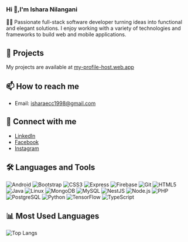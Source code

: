 ### Hi 👋,I'm Ishara Nilangani

👨‍💻 Passionate full-stack software developer turning ideas into functional and elegant solutions. I enjoy working with a variety of technologies and frameworks to build web and mobile applications.

## 🌟 Projects
My projects are available at [my-profile-host.web.app](https://my-profile-host.web.app/)

## 📫 How to reach me
- Email: [isharaecc1998@gmail.com](mailto:isharaecc1998@gmail.com)

## 🔗 Connect with me
- [LinkedIn](https://www.linkedin.com/in/ishara-dabarera-476315246/)
- [Facebook](https://www.facebook.com/ishara.nilangani.92?mibextid=ZbWKwL)
- [Instagram](https://www.instagram.com/isharanilangani?igsh=MzNlNGNkZWQ4Mg==)

## 🛠 Languages and Tools
![Android](https://img.shields.io/badge/-Android-333333?style=flat&logo=android)
![Bootstrap](https://img.shields.io/badge/-Bootstrap-333333?style=flat&logo=bootstrap)
![CSS3](https://img.shields.io/badge/-CSS3-333333?style=flat&logo=css3)
![Express](https://img.shields.io/badge/-Express-333333?style=flat&logo=express)
![Firebase](https://img.shields.io/badge/-Firebase-333333?style=flat&logo=firebase)
![Git](https://img.shields.io/badge/-Git-333333?style=flat&logo=git)
![HTML5](https://img.shields.io/badge/-HTML5-333333?style=flat&logo=html5)
![Java](https://img.shields.io/badge/-Java-333333?style=flat&logo=java)
![Linux](https://img.shields.io/badge/-Linux-333333?style=flat&logo=linux)
![MongoDB](https://img.shields.io/badge/-MongoDB-333333?style=flat&logo=mongodb)
![MySQL](https://img.shields.io/badge/-MySQL-333333?style=flat&logo=mysql)
![NestJS](https://img.shields.io/badge/-NestJS-333333?style=flat&logo=nestjs)
![Node.js](https://img.shields.io/badge/-Node.js-333333?style=flat&logo=node.js)
![PHP](https://img.shields.io/badge/-PHP-333333?style=flat&logo=php)
![PostgreSQL](https://img.shields.io/badge/-PostgreSQL-333333?style=flat&logo=postgresql)
![Python](https://img.shields.io/badge/-Python-333333?style=flat&logo=python)
![TensorFlow](https://img.shields.io/badge/-TensorFlow-333333?style=flat&logo=tensorflow)
![TypeScript](https://img.shields.io/badge/-TypeScript-333333?style=flat&logo=typescript)

## 📊 Most Used Languages
![Top Langs](https://github-readme-stats.vercel.app/api/top-langs/?username=isharanilangani&layout=compact)


<!--
**isharanilangani/isharanilangani** is a ✨ _special_ ✨ repository because its `README.md` (this file) appears on your GitHub profile.

Here are some ideas to get you started:

- 🔭 I’m currently working on ...
- 🌱 I’m currently learning ...
- 👯 I’m looking to collaborate on ...
- 🤔 I’m looking for help with ...
- 💬 Ask me about ...
- 📫 How to reach me: ...
- 😄 Pronouns: ...
- ⚡ Fun fact: ...
-->
